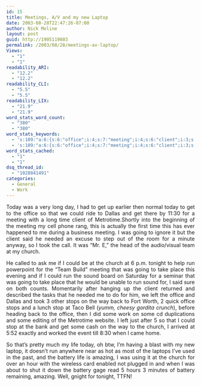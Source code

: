 ```yaml
---
id: 15
title: Meetings, A/V and my new Laptop
date: 2003-08-28T22:47:26-07:00
author: Nick Moline
layout: post
guid: http://1905119603
permalink: /2003/08/28/meetings-av-laptop/
Views:
  - "1"
  - "1"
readability_ARI:
  - "12.2"
  - "12.2"
readability_CLI:
  - "5.5"
  - "5.5"
readability_LIX:
  - "21.9"
  - "21.9"
word_stats_word_count:
  - "380"
  - "380"
word_stats_keywords:
  - 's:109:"a:6:{s:6:"office";i:4;s:7:"meeting";i:4;s:6:"client";i:3;s:5:"going";i:3;s:6:"church";i:4;s:7:"battery";i:3;}";'
  - 's:109:"a:6:{s:6:"office";i:4;s:7:"meeting";i:4;s:6:"client";i:3;s:5:"going";i:3;s:6:"church";i:4;s:7:"battery";i:3;}";'
word_stats_cached:
  - "1"
  - "1"
dsq_thread_id:
  - "1028841491"
categories:
  - General
  - Work
---
```

<div align="justify">
  Today was a very long day, I had to get up earlier then normal today to get to the office so that we could ride to Dallas and get there by 11:30 for a meeting with a long time client of Metrotime.Shortly into the beginning of the meeting my cell phone rang, this is actually the first time this has ever happened to me during a business meeting. I was going to ignore it but the client said he needed an excuse to step out of the room for a minute anyway, so I took the call. It was &#8220;Mr. E,&#8221; the head of the audio/visual team at my church.</p> 
  
  <p>
    He called to ask me if I could be at the church at 6 p.m. tonight to help run powerpoint for the &#8220;Team Build&#8221; meeting that was going to take place this evening and if I could run the sound board on Saturday for a seminar that was going to take place that he would be unable to run sound for, I said sure on both counts. Momentarily after hanging up the client returned and described the tasks that he needed me to do for him, we left the office and Dallas and took 3 other stops on the way back to Fort Worth, 2 quick office stops and a lunch stop at Taco Bell (<em>yumm, cheesy gordita crunch</em>), before heading back to the office, then I did some work on some cd duplications and some editing of the Metrotime website. I left just after 5 so that I could stop at the bank and get some cash on the way to the church, I arrived at 5:52 exactly and worked the event till 8:30 when I came home.
  </p>
  
  <p>
    So that&#8217;s pretty much my life today, oh btw, I&#8217;m having a blast with my new laptop, it doesn&#8217;t run anywhere near as hot as most of the laptops I&#8217;ve used in the past, and the battery life is amazing, I was using it at the church for over an hour with the wireless card enabled not plugged in and when I was about to shut it down the battery gage read 5 hours 3 minutes of battery remaining, amazing. Well, gnight for tonight, TTFN!
  </p>
</div>